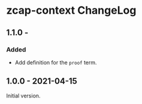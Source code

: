 # zcap-context ChangeLog

## 1.1.0 -

### Added
- Add definition for the `proof` term.

## 1.0.0 - 2021-04-15

Initial version.

